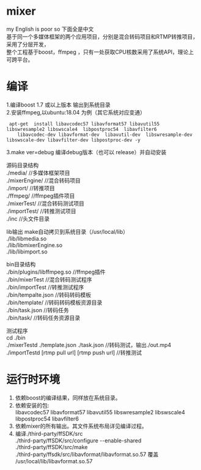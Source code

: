 # mixer
my English is poor so 下面全是中文   
基于同一个多媒体框架的两个应用项目，分别是混合转码项目和RTMP转推项目，采用了分层开发，   
整个工程基于boost，ffmpeg ，只有一处获取CPU核数采用了系统API，理论上可跨平台。    
   
# 编译  
1.编译boost 1.7 或以上版本      输出到系统目录   
2.安装ffmpeg,以ubuntu:18.04 为例（其它系统对应变通） 
```  
 apt-get  install libavcodec57 libavformat57 libavutil55 libswresample2 libswscale4  libpostproc54  libavfilter6 
    libavcodec-dev libavformat-dev  libavutil-dev  libswresample-dev  libswscale-dev libavfilter-dev libpostproc-dev -y  
```  
3.make ver=debug 编译debug版本（也可以 release）并自动安装       

源码目录结构   
./media/                      //多媒体框架项目   
./mixerEngine/                //混合转码项目   
./import/                     //转推项目   
./ffmpeg/                     //ffmpeg插件项目  
./mixerTest/                  //混合转码测试项目  
./importTest/                 //转推测试项目  
./inc                         //头文件目录

lib输出 make自动拷贝到系统目录（/usr/local/lib）    
./lib/libmedia.so             
./lib/libmixerEngine.so       
./lib/libimport.so            

bin目录结构  
./bin/plugins/libffmpeg.so    //ffmpeg插件  
./bin/mixerTest               //混合转码测试程序  
./bin/importTest              //转推测试程序  
./bin/tempalte.json           //转码转码模板   
./bin/template/               //转码转码模板资源目录    
./bin/task.json               //转码任务    
./bin/task/                   //转码任务资源目录   

测试程序   
cd ./bin   
./mixerTestd ./template.json ./task.json    //转码测试，输出./out.mp4    
./importTestd [rtmp pull url] [rtmp push url] //转推测试     

# 运行时环境
1. 依赖boost的编译结果，同样放在系统目录。
2. 依赖安装的包:  
    libavcodec57 libavformat57 libavutil55 libswresample2 libswscale4  libpostproc54  libavfilter6
3. 依赖mixer的所有输出。其文件系统布局详见编译过程。 
4. 编译./third-party/ffSDK/src   
   ./third-party/ffSDK/src/configure --enable-shared   
   ./third-party/ffSDK/src/make   
   ./third-party/ffsdk/src/libavformat/libavformat.so.57 覆盖 /usr/local/lib/libavformat.so.57   
